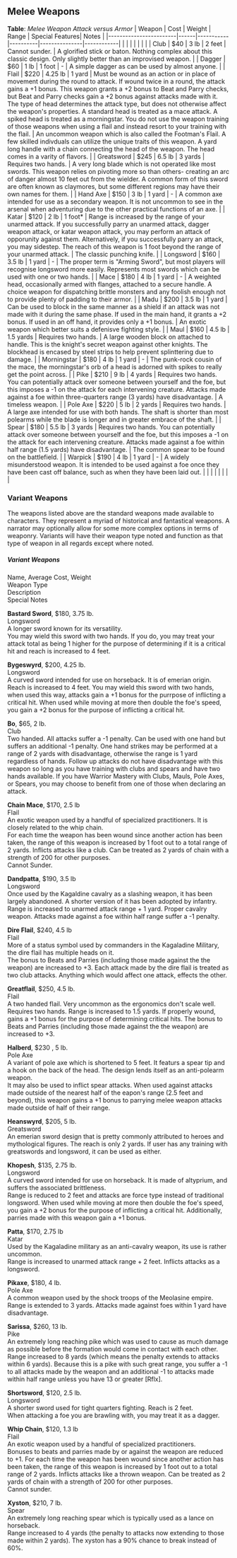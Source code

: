 ## Melee Weapons

**Table**: *Melee Weapon Attack versus Armor*
| Weapon                 | Cost | Weight      | Range | Special Features| Notes |
|------------------------|------|-----------|----------|---------------|------------|
|                        |      |           |          |            |  |
| Club                | $40 | 3 lb | 2 feet   | Cannot sunder. | A glorified stick or baton. Nothing complex about this classic design. Only slightly better than an improvised weapon. |
| Dagger                 | $60 | 1 lb | 1 foot   | - | A simple dagger as can be used by almost anyone.  |
| Flail              | $220 | 4.25 lb | 1 yard   | Must be wound as an action or in place of movement during the round to attack. If wound twice in a round, the attack gains a +1 bonus. This weapon grants a +2 bonus to Beat and Parry checks, but Beat and Parry checks gain a +2 bonus against attacks made with it. The type of head determines the attack type, but does not otherwise affect the weapon's properties. A standard head is treated as a mace attack. A spiked head is treated as a morningstar. You do not use the weapon training of those weapons when using a flail and instead resort to your training with the flail. | An uncommon weapon which is also called the Footman's Flail. A few skilled indivduals can utilize the unique traits of this weapon. A yard long handle with a chain connecting the head of the weapon. The head comes in a varity of flavors. |
| Greatsword             | $245 | 6.5 lb | 3 yards   | Requires two hands. | A very long blade which is not operated like most swords. This weapon relies on pivoting more so than others- creating an arc of danger almost 10 feet out from the wielder. A common form of this sword are often known as claymores, but some different regions may have their own names for them. |
| Hand Axe               | $150 | 3 lb | 1 yard   | - | A common axe intended for use as a secondary weapon. It is not uncommon to see in the arsenal when adventuring due to the other practical functions of an axe. |
| Katar                  | $120 | 2 lb | 1 foot*   | Range is increased by the range of your unarmed attack. If you successfully parry an unarmed attack, dagger weapon attack, or katar weapon attack, you may perform an attack of opporunity against them. Alternatively, if you successfully parry an attack, you may sidestep. The reach of this weapon is 1 foot beyond the range of your unarmed attack. | The classic punching knife. |
| Longsword              | $160 | 3.5 lb | 1 yard | - | The proper term is "Arming Sword", but most players will recognise longsword more easily. Represents most swords which can be used with one or two hands. |
| Mace                   | $180 | 4 lb | 1 yard   | - | A weighted head, occasionally armed with flanges, attached to a secure handle. A choice weapon for dispatching brittle monsters and any foolish enough not to provide plenty of padding to their armor. |
| Madu               | $200 | 3.5 lb | 1 yard   | Can be used to block in the same manner as a shield if an attack was not made with it during the same phase. If used in the main hand, it grants a +2 bonus. If used in an off hand, it provides only a +1 bonus. | An exotic weapon which better suits a defenisve fighting style. |
| Maul                   | $160 | 4.5 lb | 1.5 yards   | Requires two hands. | A large wooden block on attached to handle. This is the knight's secret weapon against other knights. The blockhead is encased by steel strips to help prevent splinttering due to damage. |
| Morningstar            | $180 | 4 lb | 1 yard   | - | The punk-rock cousin of the mace, the morningstar's orb of a head is adorned with spikes to really get the point across. |
| Pike                   | $210 | 9 lb | 4 yards   | Requires two hands. You can potentially attack over someone between yourself and the foe, but this imposes a -1 on the attack for each intervening creature. Attacks made against a foe within three-quarters range (3 yards) have disadvantage. | A timeless weapon. |
| Pole Axe               | $220 | 5 lb | 2 yards   | Requires two hands. | A large axe intended for use with both hands. The shaft is shorter than most polearms while the blade is longer and in greater embrace of the shaft. |
| Spear                  | $180 | 5.5 lb | 3 yards   | Requires two hands. You can potentially attack over someone between yourself and the foe, but this imposes a -1 on the attack for each intervening creature. Attacks made against a foe within half range (1.5 yards) have disadvantage. | The common spear to be found on the battlefield. |
| Warpick                | $190 | 4 lb | 1 yard   | - | A widely misunderstood weapon. It is intended to be used against a foe once they have been cast off balance, such as when they have been laid out. |
|                        |      |           |          |            |  |

### Variant Weapons
The weapons listed above are the standard weapons made available to characters. They represent a myriad of historical and fantastical weapons. A narrator may optionally allow for some more complex options in terms of weaponry. Variants will have their weapon type noted and function as that type of weapon in all regards except where noted.

##### Variant Weapons
Name, Average Cost, Weight  
Weapon Type  
Description  
Special Notes

**Bastard Sword**, $180, 3.75 lb.  
Longsword  
A longer sword known for its versatility.  
You may wield this sword with two hands. If you do, you may treat your attack total as being 1 higher for the purpose of determining if it is a critical hit and reach is increased to 4 feet.

**Bygeswyrd**, $200, 4.25 lb.  
Longsword  
A curved sword intended for use on horseback. It is of emerian origin.  
Reach is increased to 4 feet. You may wield this sword with two hands, when used this way, attacks gain a +1 bonus for the purrpose of inflicting a critical hit. When used while moving at more then double the foe's speed, you gain a +2 bonus for the purpose of inflicting a critical hit.

**Bo**, $65, 2 lb.  
Club  
Two handed. All attacks suffer a -1 penalty. Can be used with one hand but suffers an additional -1 penalty. One hand strikes may be performed at a range of 2 yards with disadvantage, otherwise the range is 1 yard regardless of hands. Follow up attacks do not have disadvantage with this weapon so long as you have training with clubs and spears and have two hands available. If you have Warrior Mastery with Clubs, Mauls, Pole Axes, or Spears, you may choose to benefit from one of those when declaring an attack.

**Chain Mace**, $170, 2.5 lb  
Flail  
An exotic weapon used by a handful of specialized practitioners. It is closely related to the whip chain.  
For each time the weapon has been wound since another action has been taken, the range of this weapon is increased by 1 foot out to a total range of 2 yards. Inflicts attacks like a club. Can be treated as 2 yards of chain with a strength of 200 for other purposes.  
Cannot Sunder.

**Dandpatta**, $190, 3.5 lb  
Longsword  
Once used by the Kagaldine cavalry as a slashing weapon, it has been largely abandoned. A shorter version of it has been adopted by infantry.  
Range is increased to unarmed attack range + 1 yard. Proper cavalry weapon. Attacks made against a foe within half range suffer a -1 penalty.

**Dire Flail**, $240, 4.5 lb  
Flail  
More of a status symbol used by commanders in the Kagaladine Military, the dire flail has multiple heads on it.  
The bonus to Beats and Parries (including those made against the the weapon) are increased to +3. Each attack made by the dire flail is treated as two club attacks. Anything which would affect one attack, effects the other.

**Greatflail**, $250, 4.5 lb.  
Flail  
A two handed flail. Very uncommon as the ergonomics don't scale well.  
Requires two hands. Range is increased to 1.5 yards. If properly wound, gains a +1 bonus for the purpose of determining critical hits. The bonus to Beats and Parries (including those made against the the weapon) are increased to +3.

**Halberd**, $230 , 5 lb.  
Pole Axe  
A variant of pole axe which is shortened to 5 feet. It featurs a spear tip and a hook on the back of the head. The design lends itself as an anti-polearm weapon.  
It may also be used to inflict spear attacks. When used against attacks made outside of the nearest half of the eapon's range (2.5 feet and beyond), this weapon gains a +1 bonus to parrying melee weapon attacks made outside of half of their range.

**Heanswyrd**, $205, 5 lb.  
Greatsword  
An emerian sword design that is pretty commonly attributed to heroes and mythological figures. The reach is only 2 yards. If user has any training with greatswords and longsword, it can be used as either.

**Khopesh**, $135, 2.75 lb.  
Longsword  
A curved sword intended for use on horseback. It is made of altyprium, and suffers the associated brittleness.  
Range is reduced to 2 feet and attacks are force type instead of traditional longsword. When used while moving at more then double the foe's speed, you gain a +2 bonus for the purpose of inflicting a critical hit. Additionally, parries made with this weapon gain a +1 bonus.

**Patta**, $170, 2.75 lb  
Katar  
Used by the Kagaladine military as an anti-cavalry weapon, its use is rather uncommon.  
Range is increased to unarmed attack range + 2 feet. Inflicts attacks as a longsword.

**Pikaxe**, $180, 4 lb.  
Pole Axe  
A common weapon used by the shock troops of the Meolasine empire.  
Range is extended to 3 yards. Attacks made against foes within 1 yard have disadvantage.

**Sarissa**, $260, 13 lb.  
Pike  
An extremely long reaching pike which was used to cause as much damage as possible before the formation would come in contact with each other.  
Range increased to 8 yards (which means the penalty extends to attacks within 6 yards). Because this is a pike with such great range, you suffer a -1 to all attacks made by the weapon and an additional -1 to attacks made within half range unless you have 13 or greater [Rflx].

**Shortsword**, $120, 2.5 lb.  
Longsword  
A shorter sword used for tight quarters fighting. Reach is 2 feet.  
When attacking a foe you are brawling with, you may treat it as a dagger.

**Whip Chain**, $120, 1.3 lb  
Flail  
An exotic weapon used by a handful of specialized practitioners.  
Bonuses to beats and parries made by or against the weapon are reduced to +1. For each time the weapon has been wound since another action has been taken, the range of this weapon is increased by 1 foot out to a total range of 2 yards. Inflicts attacks like a thrown weapon. Can be treated as 2 yards of chain with a strength of 200 for other purposes.  
Cannot sunder.

**Xyston**, $210, 7 lb.  
Spear  
An extremely long reaching spear which is typically used as a lance on horseback.  
Range increased to 4 yards (the penalty to attacks now extending to those made within 2 yards). The xyston has a 90% chance to break instead of 60%.

